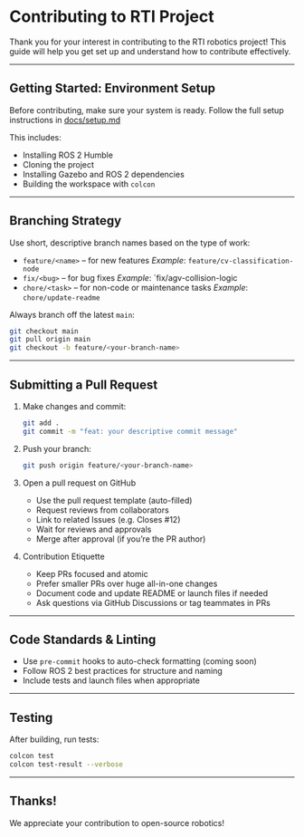 # Contributing to RTI Project

Thank you for your interest in contributing to the RTI robotics project! 
This guide will help you get set up and understand how to contribute effectively.

---

## Getting Started: Environment Setup

Before contributing, make sure your system is ready.
Follow the full setup instructions in [docs/setup.md](./setup.md)

This includes:
- Installing ROS 2 Humble
- Cloning the project
- Installing Gazebo and ROS 2 dependencies
- Building the workspace with `colcon`
---

## Branching Strategy

Use short, descriptive branch names based on the type of work:

- `feature/<name>` – for new features
  _Example_: `feature/cv-classification-node`
- `fix/<bug>` – for bug fixes
  _Example_: `fix/agv-collision-logic
- `chore/<task>` – for non-code or maintenance tasks
  _Example_: `chore/update-readme`

Always branch off the latest `main`:

```bash
git checkout main
git pull origin main
git checkout -b feature/<your-branch-name>
```

---
## Submitting a Pull Request

1. Make changes and commit:
    ```bash
    git add .
    git commit -m "feat: your descriptive commit message"
    ```

2. Push your branch:
    ```bash
    git push origin feature/<your-branch-name>
    ```

3. Open a pull request on GitHub
    - Use the pull request template (auto-filled)
    - Request reviews from collaborators
    - Link to related Issues (e.g. Closes #12)
    - Wait for reviews and approvals
    - Merge after approval (if you’re the PR author)


4. Contribution Etiquette
     - Keep PRs focused and atomic
     - Prefer smaller PRs over huge all-in-one changes
     - Document code and update README or launch files if needed
     - Ask questions via GitHub Discussions or tag teammates in PRs

---

## Code Standards & Linting

- Use `pre-commit` hooks to auto-check formatting (coming soon)
- Follow ROS 2 best practices for structure and naming
- Include tests and launch files when appropriate

---

## Testing

After building, run tests:

```bash
colcon test
colcon test-result --verbose
```
---

## Thanks!

We appreciate your contribution to open-source robotics! 
